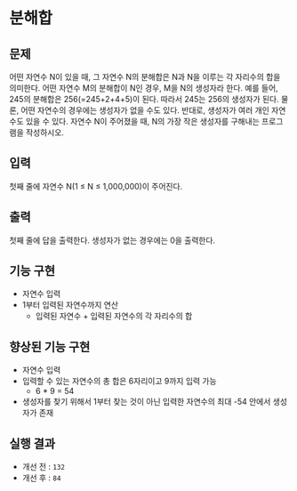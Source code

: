 # 분해합
## 문제
어떤 자연수 N이 있을 때, 그 자연수 N의 분해합은 N과 N을 이루는 각 자리수의 합을 의미한다. 
어떤 자연수 M의 분해합이 N인 경우, M을 N의 생성자라 한다. 
예를 들어, 245의 분해합은 256(=245+2+4+5)이 된다. 
따라서 245는 256의 생성자가 된다. 
물론, 어떤 자연수의 경우에는 생성자가 없을 수도 있다. 
반대로, 생성자가 여러 개인 자연수도 있을 수 있다.
자연수 N이 주어졌을 때, N의 가장 작은 생성자를 구해내는 프로그램을 작성하시오.

## 입력
첫째 줄에 자연수 N(1 ≤ N ≤ 1,000,000)이 주어진다.

## 출력
첫째 줄에 답을 출력한다. 생성자가 없는 경우에는 0을 출력한다.

## 기능 구현
* 자연수 입력
* 1부터 입력된 자연수까지 연산
  * 입력된 자연수 + 입력된 자연수의 각 자리수의 합

## 향상된 기능 구현
* 자연수 입력
* 입력할 수 있는 자연수의 총 합은 6자리이고 9까지 입력 가능
  * 6 * 9 = 54
* 생성자를 찾기 위해서 1부터 찾는 것이 아닌 입력한 자연수의 최대 -54 안에서 생성자가 존재

## 실행 결과
* 개선 전 : `132`
* 개선 후 : `84`
